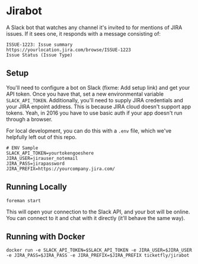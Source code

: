 # Jirabot
A Slack bot that watches any channel it's invited to for mentions of JIRA issues. If it sees one, it responds with a message consisting of:

	ISSUE-1223: Issue summary
	https://yourlocation.jira.com/browse/ISSUE-1223
	Issue Status (Issue Type)

## Setup
You'll need to configure a bot on Slack (fixme: Add setup link) and get your API token. Once you have that, set a new environmental variable `SLACK_API_TOKEN`. Additionally, you'll need to supply JIRA credentials and your JIRA enpoint address. This is because JIRA cloud doesn't support app tokens. Yeah, in 2016 you have to use basic auth if your app doesn't run through a browser.

For local development, you can do this with a `.env` file, which we've helpfully left out of this repo.

    # ENV Sample
    SLACK_API_TOKEN=yourtokengoeshere
    JIRA_USER=jirauser_notemail
    JIRA_PASS=jirapassword
    JIRA_PREFIX=https://yourcompany.jira.com/

## Running Locally

    foreman start

This will open your connection to the Slack API, and your bot will be online. You can connect to it and chat with it directly (it'll behave the same way).

## Running with Docker

`docker run -e SLACK_API_TOKEN=$SLACK_API_TOKEN -e JIRA_USER=$JIRA_USER -e JIRA_PASS=$JIRA_PASS -e JIRA_PREFIX=$JIRA_PREFIX ticketfly/jirabot`